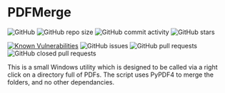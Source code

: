 # PDFMerge

![GitHub](https://img.shields.io/github/license/adamrees89/PDFMerge.svg)
![GitHub repo size](https://img.shields.io/github/repo-size/adamrees89/PDFMerge.svg)
![GitHub commit activity](https://img.shields.io/github/commit-activity/w/adamrees89/PDFMerge.svg)
![GitHub stars](https://img.shields.io/github/stars/adamrees89/PDFMerge.svg?style=social)

[![Known Vulnerabilities](https://snyk.io/test/github/adamrees89/PDFMerge/badge.svg)](https://snyk.io/test/github/adamrees89/PDFMerge)
![GitHub issues](https://img.shields.io/github/issues/adamrees89/PDFMerge.svg)
![GitHub pull requests](https://img.shields.io/github/issues-pr/adamrees89/PDFMerge.svg)
![GitHub closed pull requests](https://img.shields.io/github/issues-pr-closed/adamrees89/PDFMerge.svg)

This is a small Windows utility which is designed to be called via a right click on a directory full of PDFs.  The script uses PyPDF4 to merge the folders, and no other dependancies.

